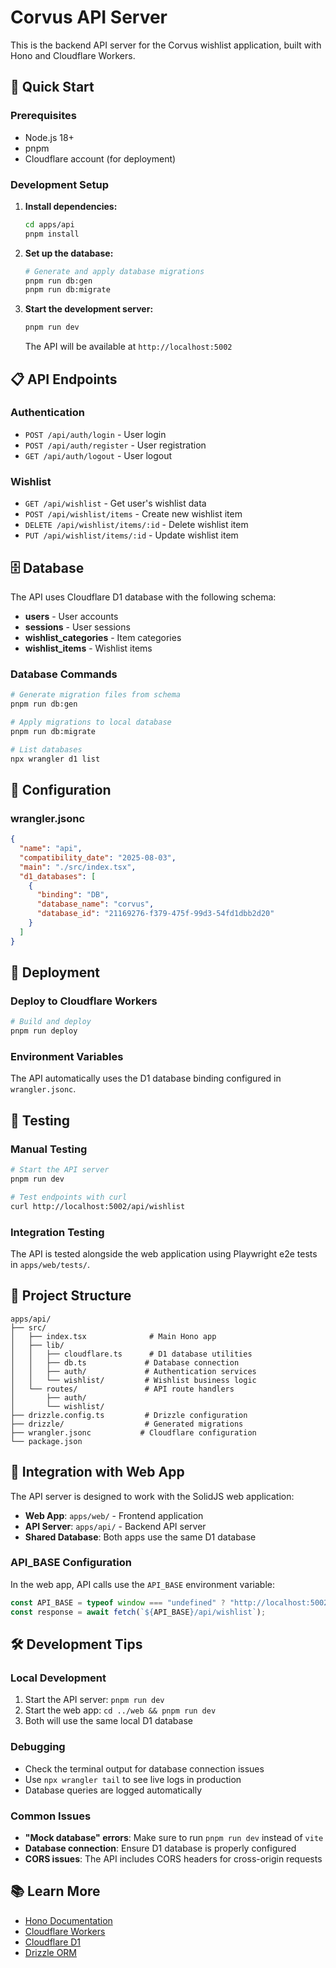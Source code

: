 # Corvus API Server

This is the backend API server for the Corvus wishlist application, built with Hono and Cloudflare Workers.

## 🚀 Quick Start

### Prerequisites

- Node.js 18+
- pnpm
- Cloudflare account (for deployment)

### Development Setup

1. **Install dependencies:**

   ```bash
   cd apps/api
   pnpm install
   ```

2. **Set up the database:**

   ```bash
   # Generate and apply database migrations
   pnpm run db:gen
   pnpm run db:migrate
   ```

3. **Start the development server:**
   ```bash
   pnpm run dev
   ```
   The API will be available at `http://localhost:5002`

## 📋 API Endpoints

### Authentication

- `POST /api/auth/login` - User login
- `POST /api/auth/register` - User registration
- `GET /api/auth/logout` - User logout

### Wishlist

- `GET /api/wishlist` - Get user's wishlist data
- `POST /api/wishlist/items` - Create new wishlist item
- `DELETE /api/wishlist/items/:id` - Delete wishlist item
- `PUT /api/wishlist/items/:id` - Update wishlist item

## 🗄️ Database

The API uses Cloudflare D1 database with the following schema:

- **users** - User accounts
- **sessions** - User sessions
- **wishlist_categories** - Item categories
- **wishlist_items** - Wishlist items

### Database Commands

```bash
# Generate migration files from schema
pnpm run db:gen

# Apply migrations to local database
pnpm run db:migrate

# List databases
npx wrangler d1 list
```

## 🔧 Configuration

### wrangler.jsonc

```json
{
  "name": "api",
  "compatibility_date": "2025-08-03",
  "main": "./src/index.tsx",
  "d1_databases": [
    {
      "binding": "DB",
      "database_name": "corvus",
      "database_id": "21169276-f379-475f-99d3-54fd1dbb2d20"
    }
  ]
}
```

## 🚀 Deployment

### Deploy to Cloudflare Workers

```bash
# Build and deploy
pnpm run deploy
```

### Environment Variables

The API automatically uses the D1 database binding configured in `wrangler.jsonc`.

## 🧪 Testing

### Manual Testing

```bash
# Start the API server
pnpm run dev

# Test endpoints with curl
curl http://localhost:5002/api/wishlist
```

### Integration Testing

The API is tested alongside the web application using Playwright e2e tests in `apps/web/tests/`.

## 📁 Project Structure

```
apps/api/
├── src/
│   ├── index.tsx              # Main Hono app
│   ├── lib/
│   │   ├── cloudflare.ts      # D1 database utilities
│   │   ├── db.ts             # Database connection
│   │   ├── auth/             # Authentication services
│   │   └── wishlist/         # Wishlist business logic
│   └── routes/               # API route handlers
│       ├── auth/
│       └── wishlist/
├── drizzle.config.ts         # Drizzle configuration
├── drizzle/                  # Generated migrations
├── wrangler.jsonc           # Cloudflare configuration
└── package.json
```

## 🔗 Integration with Web App

The API server is designed to work with the SolidJS web application:

- **Web App**: `apps/web/` - Frontend application
- **API Server**: `apps/api/` - Backend API server
- **Shared Database**: Both apps use the same D1 database

### API_BASE Configuration

In the web app, API calls use the `API_BASE` environment variable:

```typescript
const API_BASE = typeof window === "undefined" ? "http://localhost:5002" : "";
const response = await fetch(`${API_BASE}/api/wishlist`);
```

## 🛠️ Development Tips

### Local Development

1. Start the API server: `pnpm run dev`
2. Start the web app: `cd ../web && pnpm run dev`
3. Both will use the same local D1 database

### Debugging

- Check the terminal output for database connection issues
- Use `npx wrangler tail` to see live logs in production
- Database queries are logged automatically

### Common Issues

- **"Mock database" errors**: Make sure to run `pnpm run dev` instead of `vite`
- **Database connection**: Ensure D1 database is properly configured
- **CORS issues**: The API includes CORS headers for cross-origin requests

## 📚 Learn More

- [Hono Documentation](https://hono.dev/)
- [Cloudflare Workers](https://developers.cloudflare.com/workers/)
- [Cloudflare D1](https://developers.cloudflare.com/d1/)
- [Drizzle ORM](https://orm.drizzle.team/)
